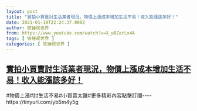 ```yaml
---
layout: post
title: "實拍小買賣討生活業者現況，物價上漲成本增加生活不易！收入能漲該多好！"
date: 2021-01-18T22:24:37.000Z
author: 铁锤观世界
from: https://www.youtube.com/watch?v=X_wBZarLx4A
tags: [ 铁锤观世界 ]
categories: [ 铁锤观世界 ]
---
```

<!--1611008677000-->
[實拍小買賣討生活業者現況，物價上漲成本增加生活不易！收入能漲該多好！](https://www.youtube.com/watch?v=X_wBZarLx4A)
------

<div>
#物價上漲#討生活不易#小買賣太難#更多精彩內容點擊訂閱----https://tinyurl.com/yb5m4y5g
</div>
